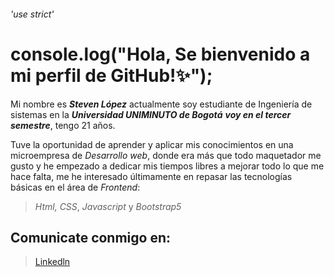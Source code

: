 ###### 'use strict'
# console.log("Hola, Se bienvenido a mi perfil de GitHub!:sparkles:");


Mi nombre es ***Steven López*** actualmente soy estudiante de Ingeniería de sistemas en la ***Universidad UNIMINUTO de Bogotá*** ***voy en el tercer semestre***, tengo 21 años. 

Tuve la oportunidad de aprender y aplicar mis conocimientos en una microempresa de *Desarrollo web*, donde era más que todo maquetador me gusto y he empezado a
dedicar mis tiempos libres a mejorar todo lo que me hace falta, me he interesado últimamente en repasar las tecnologías básicas en el área de *Frontend*:

> *Html,* *CSS*, *Javascript* y *Bootstrap5*

## Comunicate conmigo en:

>[Linkedln](https://www.linkedin.com/in/contact-stevenxyn/)










